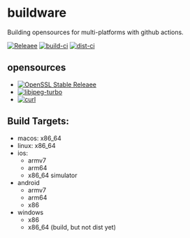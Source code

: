 # buildware
Building opensources for multi-platforms with github actions.
  
[![Releaee](https://img.shields.io/badge/release-1.0.5-blue.svg)](https://github.com/adxeproject/openssl-build/releases)
[![build-ci](https://github.com/adxeproject/openssl-build/actions/workflows/build-ci.yml/badge.svg)](https://github.com/adxeproject/openssl-build/actions/workflows/build-ci.yml)
[![dist-ci](https://github.com/adxeproject/openssl-build/actions/workflows/dist-ci.yml/badge.svg)](https://github.com/adxeproject/openssl-build/actions/workflows/dist-ci.yml)

## opensources
- [![OpenSSL Stable Releaee](https://img.shields.io/badge/openssl-1.1.1l-green.svg)](https://github.com/openssl/openssl/releases)
- [![libjpeg-turbo](https://img.shields.io/badge/libjpegturbo-2.1.1-green.svg)](https://github.com/libjpeg-turbo/libjpeg-turbo/releases)
- [![curl](https://img.shields.io/badge/curl-7.78.0-green.svg)](https://github.com/curl/curl/releases)
## Build Targets:
- macos: x86_64
- linux: x86_64
- ios:
  - armv7
  - arm64
  - x86_64 simulator
- android
  - armv7
  - arm64
  - x86
- windows
  - x86
  - x86_64 (build, but not dist yet)
